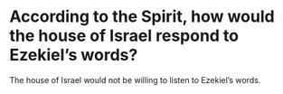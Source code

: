 # According to the Spirit, how would the house of Israel respond to Ezekiel’s words?

The house of Israel would not be willing to listen to Ezekiel’s words.
